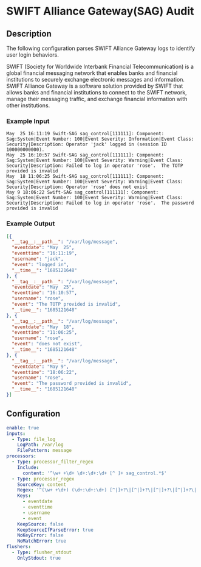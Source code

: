 # SWIFT Alliance Gateway(SAG) Audit

## Description

The following configuration parses SWIFT Alliance Gateway logs to identify user login behaviors.

SWIFT (Society for Worldwide Interbank Financial Telecommunication) is a global financial messaging network that enables banks and financial institutions to securely exchange electronic messages and information. SWIFT Alliance Gateway is a software solution provided by SWIFT that allows banks and financial institutions to connect to the SWIFT network, manage their messaging traffic, and exchange financial information with other institutions.

### Example Input

``` plain
May  25 16:11:19 Swift-SAG sag_control[111111]: Component: Sag:System|Event Number: 100|Event Severity: Information|Event Class: Security|Description: Operator 'jack' logged in (session ID 100000000000).
May  25 16:10:57 Swift-SAG sag_control[111111]: Component: Sag:System|Event Number: 100|Event Severity: Warning|Event Class: Security|Description: Failed to log in operator 'rose'.  The TOTP provided is invalid
May  18 11:06:25 Swift-SAG sag_control[111111]: Component: Sag:System|Event Number: 100|Event Severity: Warning|Event Class: Security|Description: Operator 'rose' does not exist
May 9 18:06:22 Swift-SAG sag_control[111111]: Component: Sag:System|Event Number: 100|Event Severity: Warning|Event Class: Security|Description: Failed to log in operator 'rose'.  The password provided is invalid
```

### Example Output

``` json
[{
  "__tag__:__path__": "/var/log/message",
  "eventdate": "May  25",
  "eventtime": "16:11:19",
  "username": "jack",
  "event": "logged in",
  "__time__": "1685121648"
}, {
  "__tag__:__path__": "/var/log/message",
  "eventdate": "May  25",
  "eventtime": "16:10:57",
  "username": "rose",
  "event": "The TOTP provided is invalid",
  "__time__": "1685121648"
}, {
  "__tag__:__path__": "/var/log/message",
  "eventdate": "May  18",
  "eventtime": "11:06:25",
  "username": "rose",
  "event": "does not exist",
  "__time__": "1685121648"
}, {
  "__tag__:__path__": "/var/log/message",
  "eventdate": "May 9",
  "eventtime": "18:06:22",
  "username": "rose",
  "event": "The password provided is invalid",
  "__time__": "1685121648"
}]
```

## Configuration

``` YAML
enable: true
inputs:
  - Type: file_log
    LogPath: /var/log
    FilePattern: message
processors:
  - Type: processor_filter_regex
    Include:
      content: '^\w+ +\d+ \d+:\d+:\d+ [^ ]+ sag_control.*$'
  - Type: processor_regex
    SourceKey: content
    Regex: '^(\w+ +\d+) (\d+:\d+:\d+) [^|]+?\|[^|]+?\|[^|]+?\|[^|]+?\|.*''(.*)''[. ]*([\w+ ]*[\w+]+).*$'
    Keys:
      - eventdate
      - eventtime
      - username
      - event
    KeepSource: false
    KeepSourceIfParseError: true
    NoKeyError: false
    NoMatchError: true
flushers:
  - Type: flusher_stdout
    OnlyStdout: true
```
